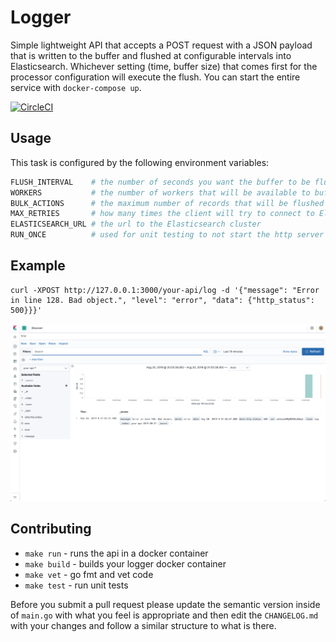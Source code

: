 # Logger

Simple lightweight API that accepts a POST request with a JSON payload that is
written to the buffer and flushed at configurable intervals into Elasticsearch.
Whichever setting (time, buffer size) that comes first for the processor
configuration will execute the flush. You can start the entire service with
`docker-compose up`.

[![CircleCI](https://circleci.com/gh/cachelab/logger.svg?style=svg)](https://circleci.com/gh/cachelab/logger)

## Usage

This task is configured by the following environment variables:

```bash
FLUSH_INTERVAL    # the number of seconds you want the buffer to be flushed
WORKERS           # the number of workers that will be available to buffer requests
BULK_ACTIONS      # the maximum number of records that will be flushed
MAX_RETRIES       # how many times the client will try to connect to Elasticsearch
ELASTICSEARCH_URL # the url to the Elasticsearch cluster
RUN_ONCE          # used for unit testing to not start the http server
```

## Example

```
curl -XPOST http://127.0.0.1:3000/your-api/log -d '{"message": "Error in line 128. Bad object.", "level": "error", "data": {"http_status": 500}}}'
```

![alt text](/images/screenshot.png)

## Contributing

* `make run` - runs the api in a docker container
* `make build` - builds your logger docker container
* `make vet` - go fmt and vet code
* `make test` - run unit tests

Before you submit a pull request please update the semantic version inside of
`main.go` with what you feel is appropriate and then edit the `CHANGELOG.md` with
your changes and follow a similar structure to what is there.
